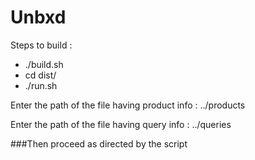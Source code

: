Unbxd
=====
Steps to build : 

- ./build.sh
- cd dist/
- ./run.sh

Enter the path of the file having product info : 
../products

Enter the path of the file having query info : 
../queries

###Then proceed as directed by the script

